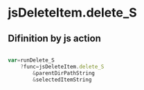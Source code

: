 # jsDeleteItem.delete_S

## Difinition by js action

```js.js

var=runDelete_S
	?func=jsDeleteItem.delete_S
		&parentDirPathString
		&selectedItemString
```


